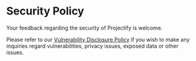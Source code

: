 <!--
SPDX-FileCopyrightText: 2024 JWP Consulting GK

SPDX-License-Identifier: AGPL-3.0-or-later
-->

# Security Policy

Your feedback regarding the security of Projectify is welcome.

Please refer to our [Vulnerability Disclosure
Policy](https://www.projectifyapp.com/security/disclose) if you wish to make
any inquiries regard vulnerabilities, privacy issues, exposed data or other
issues.
